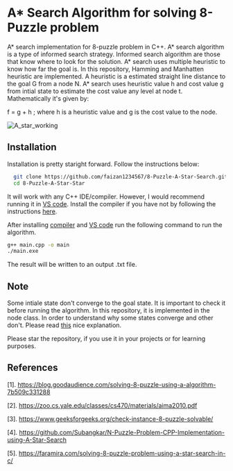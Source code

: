 
# A* Search Algorithm for solving 8-Puzzle problem

A* search implementation for 8-puzzle problem in C++. A* search algorithm is
a type of informed search strategy. Informed search algorithm are those that know 
where to look for the solution. A* search uses multiple heuristic to know how far 
the goal is. In this repository, Hamming and Manhatten heuristic are implemented.
A heuristic is a estimated straight line distance to the goal G from a node N. A* 
search uses heuristic value h and cost value g from intial state to estimate the cost
value any level at node t. Mathematically it's given by:

f = g + h
; where h is a heuristic value and g is the cost value to the node.

![A_star_working](https://user-images.githubusercontent.com/61932757/206433479-57d67b6a-5e0f-4fe4-b473-582ccd47cd13.jpg)

## Installation

Installation is pretty staright forward. Follow the instructions below:

```bash
  git clone https://github.com/faizan1234567/8-Puzzle-A-Star-Search.git
  cd 8-Puzzle-A-Star-Star
```
It will work with any C++ IDE/compiler. However, I would recommend running
it in [VS code](https://code.visualstudio.com/). Install the compiler if you have not by following the instructions [here](https://youtu.be/j8nAHeVKL08).

After installing [compiler](https://www.ics.uci.edu/~pattis/common/handouts/mingweclipse/mingw.html) and [VS code](https://code.visualstudio.com/)
run the following command to run the algorithm.
```bash
g++ main.cpp -o main
./main.exe
```
The result will be written to an output .txt file.

## Note
Some intiale state don't converge to the goal state. It is important to check it before
running the algorithm. In this repository, it is implemented in the node class.
In order to understand why some states converge and other don't. Please read [this](https://www.geeksforgeeks.org/check-instance-15-puzzle-solvable/) nice explanation.

Please star the repository, if you use it in your projects or for learning purposes.

## References
[1]. https://blog.goodaudience.com/solving-8-puzzle-using-a-algorithm-7b509c331288

[2]. https://zoo.cs.yale.edu/classes/cs470/materials/aima2010.pdf

[3]. https://www.geeksforgeeks.org/check-instance-8-puzzle-solvable/

[4]. https://github.com/Subangkar/N-Puzzle-Problem-CPP-Implementation-using-A-Star-Search

[5]. https://faramira.com/solving-8-puzzle-problem-using-a-star-search-in-c/
